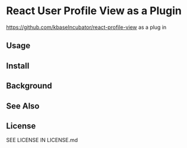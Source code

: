 # React User Profile View as a Plugin

https://github.com/kbaseIncubator/react-profile-view
as a plug in

## Usage

## Install

## Background

## See Also

## License
SEE LICENSE IN LICENSE.md